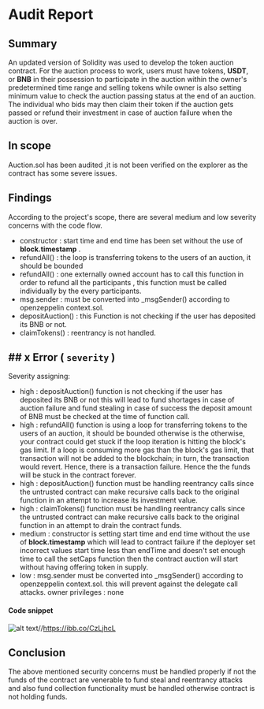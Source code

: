 # Audit Report

##  Summary
An updated version of Solidity was used to develop the token auction contract. For the auction process to work, users must have tokens, **USDT**, or **BNB** in their possession to participate in the auction within the owner&#39;s predetermined time range and selling tokens while owner is also setting minimum value to check the auction passing status at the end of an auction. The individual who bids may then claim their token if the auction gets passed or refund their investment in case of auction failure when the auction is over.

## In scope

Auction.sol has been audited ,it is not been verified on the explorer as the contract has some severe issues. 

## Findings

According to the project&#39;s scope, there are several medium and low severity concerns with the code flow.

- constructor : start time and end time has been set without the use of **block.timestamp** . 
- refundAll() : the loop is transferring tokens to the users of an auction, it should be bounded
- refundAll() : one externally owned account has to call this function in order to refund all the participants , this function must be called individually by the every participants.
- msg.sender : must be converted into _msgSender() according to openzeppelin context.sol.
- depositAuction() : this Function is not checking if the user has deposited its BNB or not.
- claimTokens() : reentrancy is not handled.

## ## x Error (  `severity`  )

Severity assigning:
- high : depositAuction() function is not checking if the user has deposited its BNB or not this will lead to fund shortages in case of auction failure and fund stealing in case of success the deposit amount of BNB must be checked at the time of function call.
- high : refundAll() function is using a loop for transferring tokens to the users of an auction, it should be bounded otherwise is the otherwise, your contract could get stuck if the loop iteration is hitting the block's gas limit. If a loop is consuming more gas than the block's gas limit, that transaction will not be added to the blockchain; in turn, the transaction would revert. Hence, there is a transaction failure. Hence the the funds will be stuck in the contract forever.
- high : depositAuction() function must be handling reentrancy calls since the untrusted contract can make recursive calls back to the original function in an attempt to increase its investment value.
- high : claimTokens() function must be handling reentrancy calls since the untrusted contract can make recursive calls back to the original function in an attempt to drain the contract funds.
- medium : constructor is setting start time and end time without the use of **block.timestamp** which will lead to contract failure if the deployer set incorrect values start time less than endTime and doesn't set enough time to call the setCaps function then the contract auction will start without having offering token in supply.
- low : msg.sender must be converted into _msgSender() according to openzeppelin context.sol. this will prevent against the delegate call attacks.
owner privileges : none

#### Code snippet
![alt text](https://ibb.co/CzLjhcL)//https://ibb.co/CzLjhcL


## Conclusion
The above mentioned security concerns must be handled properly if not the funds of the contract are venerable to fund steal and reentrancy attacks and also fund collection functionality must be handled otherwise contract is not holding funds.
